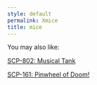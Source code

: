 ```yaml
---
style: default
permalink: Xmice
title: mice
---
```

You may also like:

[SCP-802: Musical Tank](http://scp-wiki.net/scp-802)

[SCP-161: Pinwheel of Doom!](http://scp-wiki.net/scp-161)
